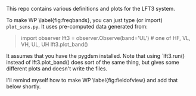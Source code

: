 This repo contains various definitions and plots for the LFT3 system.

To make WP \label{fig:freqbands}, you can just type (or import) `plot_sens.py`.  It uses pre-computed data generated from:

> import observer
> lft3 = observer.Observe(band='UL')  # one of HF, VL, VH, UL, UH
> lft3.plot_band()

It assumes that you have the pygdsm installed.
Note that using `lft3.run() instead of lft3.plot_band() does sort of the same thing, but gives some different plots and doesn't write the files.

I'll remind myself how to make WP \label{fig:fieldofview} and add that below shortly.